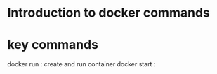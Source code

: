 # Introduction to docker commands

# key commands

docker run : create and run container
docker start : 